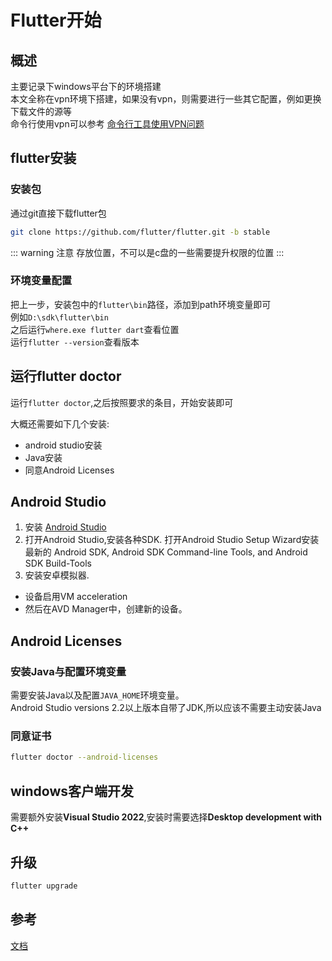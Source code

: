 # Flutter开始

## 概述

主要记录下windows平台下的环境搭建  
本文全称在vpn环境下搭建，如果没有vpn，则需要进行一些其它配置，例如更换下载文件的源等  
命令行使用vpn可以参考 [命令行工具使用VPN问题](../../Life-Skill/Electronic-Product/Software-Hardware-Questions.md)


## flutter安装

### 安装包

通过git直接下载flutter包
```sh
git clone https://github.com/flutter/flutter.git -b stable
```

::: warning 注意
存放位置，不可以是c盘的一些需要提升权限的位置
:::

### 环境变量配置

把上一步，安装包中的`flutter\bin`路径，添加到path环境变量即可  
例如`D:\sdk\flutter\bin`  
之后运行`where.exe flutter dart`查看位置  
运行`flutter --version`查看版本

## 运行flutter doctor

运行`flutter doctor`,之后按照要求的条目，开始安装即可  

大概还需要如下几个安装:
* android studio安装
* Java安装
* 同意Android Licenses

## Android Studio

1. 安装 [Android Studio](https://developer.android.com/studio)
2. 打开Android Studio,安装各种SDK. 打开Android Studio Setup Wizard安装最新的 Android SDK, Android SDK Command-line Tools, and Android SDK Build-Tools
3. 安装安卓模拟器.
  * 设备启用VM acceleration 
  * 然后在AVD Manager中，创建新的设备。

## Android Licenses

### 安装Java与配置环境变量

需要安装Java以及配置`JAVA_HOME`环境变量。  
Android Studio versions 2.2以上版本自带了JDK,所以应该不需要主动安装Java

### 同意证书

```sh
flutter doctor --android-licenses
```

## windows客户端开发

需要额外安装**Visual Studio 2022**,安装时需要选择**Desktop development with C++**

## 升级

```sh
flutter upgrade
```

## 参考

[文档](https://docs.flutter.dev/get-started/install/windows)